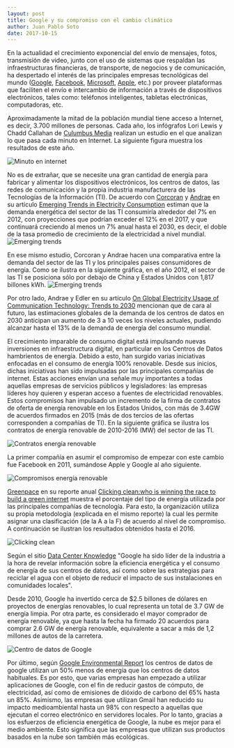 ```yaml
---
layout: post
title: Google y su compromiso con el cambio climático
author: Juan Pablo Soto
date: 2017-10-15
---
```



En la actualidad el crecimiento exponencial del envío de mensajes, fotos, transmisión de video, junto con el uso de sistemas que respaldan las infraestructuras financieras, de transporte, de negocios y de comunicación, ha despertado el interés de las principales empresas tecnológicas del mundo ([Google](https://www.google.com), [Facebook](https://www.facebook.com), [Microsoft](https://www.microsoft.com), [Apple](http://www.apple.com), etc.) por proveer plataformas que faciliten el envío e intercambio de información a través de dispositivos electrónicos, tales como: teléfonos inteligentes, tabletas electrónicas, computadoras, etc.

Aproximadamente la mitad de la población mundial tiene acceso a Internet, es decir, 3.700 millones de personas. Cada año, los infógrafos Lori Lewis y Chadd Callahan de [Culumbus Media](http://www.cumulus.com/) realizan un estudio en el que analizan lo que pasa cada minuto en Internet. La siguiente figura muestra los resultados de este año.

![Minuto en internet](https://github.com/jpsotob/google-compromiso-cambio-climatico/blob/master/images/minuto.png?raw=true)

No es de extrañar, que se necesite una gran cantidad de energía para fabricar y alimentar los dispositivos electrónicos, los centros de datos, las redes de comunicación y la propia industria manufacturera de las Tecnologías de la Información (TI). De acuerdo con [Corcoran](https://www.researchgate.net/profile/Peter_Corcoran) y [Andrae](https://www.researchgate.net/profile/Anders_Andrae) en su artículo [Emerging Trends in Electricity Consumption](https://www.researchgate.net/publication/255923829_Emerging_Trends_in_Electricity_Consumption_for_Consumer_ICT) estiman que la demanda energética del sector de las TI consumiría alrededor del 7% en 2012, con  proyecciones que podrían exceder el 12% en el 2017, y que continuará creciendo al menos un 7% anual hasta el 2030, es decir, el doble de la tasa promedio de crecimiento de la electricidad a nivel mundial. 
![Emerging trends](https://github.com/jpsotob/google-compromiso-cambio-climatico/blob/master/images/emergingtrends.png?raw=true)

En ese mismo estudio, Corcoran y Andrae hacen una comparativa entre la demanda del sector de las TI y los principales paises consumidores de energía. Como se ilustra en la siguiente gráfica, en el año 2012, el sector de las TI se posiciona sólo por debajo de China y Estados Unidos con 1,817 billones kWh.
![Emerging trends](https://github.com/jpsotob/google-compromiso-cambio-climatico/blob/master/images/comparativaTI_countries_2012.png)

Por otro lado, Andrae y Edler en su artículo [On Global Electricity Usage of Communication Technology: Trends to 2030](http://www.mdpi.com/2078-1547/6/1/117) mencionan que de cara al futuro, las estimaciones globales de la demanda de los centros de datos en 2030 anticipan un aumento de 3 a 10 veces los niveles actuales, pudiendo alcanzar hasta el 13% de la demanda de energía del consumo mundial.

El crecimiento imparable de consumo digital está impulsando nuevas inversiones en infraestructura digital, en particular en los Centros de Datos hambrientos de energía. Debido a esto, han surgido varias iniciativas enfocadas en el consumo de energía 100% renovable. Desde sus inicios, dichas iniciativas han sido impulsadas por las principales compañías de internet. Estas acciones envían una señale muy importantes a todas aquellas empresas de servicios públicos y legisladores: las empresas líderes hoy quieren y esperan acceso a fuentes de electricidad renovables. Estos compromisos han impulsado un incremento de la firma de contratos de oferta de energía renovable en los Estados Unidos, con más de 3.4GW de acuerdos firmados en 2015 (más de dos tercios de las ofertas corresponden a compañías de TI). En la siguiente gráfica se ilustra los contratos de energía renovable de 2010-2016 (MW) del sector de las TI.

![Contratos energía renovable](https://github.com/jpsotob/google-compromiso-cambio-climatico/blob/master/images/contratos.png)

La primer compañía en asumir el compromiso de empezar con este cambio fue Facebook en 2011, sumándose Apple y Google al año siguiente.

![Compromisos energía renovable](https://github.com/jpsotob/google-compromiso-cambio-climatico/blob/master/images/compromisos.png)

[Greenpace](http://www.greenpeace.org) en su reporte anual [Clicking clean:who is winning the race to build a green internet](http://www.greenpeace.org/international/en/publications/Campaign-reports/Climate-Reports/clicking-clean-2017/) muestra el porcentaje del tipo de energía utilizada por las principales compañías de tecnología. Para esto, la organización utiliza su propia metodología (explicada en el mismo reporte) la cual les permite asignar una clasificación (de la A a la F) de acuerdo al nivel de compromiso. A continuación se ilustran los resultados obtenidos hasta el 2016.

![Clicking clean](https://github.com/jpsotob/google-compromiso-cambio-climatico/blob/master/images/clean.png)

Según el sitio [Data Center Knowledge](http://www.datacenterknowledge.com/archives/2012/01/19/google-our-data-centers-are-good-neighbors/) "Google ha sido líder de la industria a la hora de revelar información sobre la eficiencia energética y el consumo de energía de sus centros de datos, así como sobre las estrategias para reciclar el agua con el objeto de reducir el impacto de sus instalaciones en comunidades locales". 

Desde 2010, Google ha invertido cerca de $2.5 billones de dólares en proyectos de energías renovables, lo cual representa un total de 3.7 GW de energía limpia. Por otra parte, es considerado el mayor comprador de energía renovable, ya que hasta la fecha ha firmado 20 acuerdos para comprar 2.6 GW de energía renovable, equivalente a sacar a más de 1,2 millones de autos de la carretera.

![Centro de datos de Google](https://github.com/jpsotob/google-compromiso-cambio-climatico/blob/master/images/google-datacenter-tech-05.jpg)

Por último, según [Google Environmental Report](https://environment.google/) los centros de datos de google utilizan un 50% menos de energía que los centros de datos habituales. Es por esto, que varias empresas han empezado a utilizar aplicaciones de Google, con el fin de reducir gastos de cómputo, de electricidad, así como de emisiones de dióxido de carbono del 65% hasta un 85%. Asimismo, las empresas que utilizan Gmail han reducido su impacto medioambiental hasta un 98% con respecto a aquellas que ejecutan el correo electrónico en servidores locales. Por lo tanto, gracias a los esfuerzos de eficiencia energética de Google, la nube es mejor para el medio ambiente. Esto significa que las empresas que utilizan sus productos basados en la nube son también más ecológicas.
